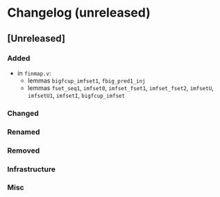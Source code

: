 # Changelog (unreleased)

## [Unreleased]

### Added

- in `finmap.v`:
  + lemmas `bigfcup_imfset1`, `fbig_pred1_inj`
  + lemmas `fset_seq1`, `imfset0`, `imfset_fset1`, `imfset_fset2`, `imfsetU`,
    `imfsetU1`, `imfsetI`, `bigfcup_imfset`

### Changed

### Renamed

### Removed

### Infrastructure

### Misc
